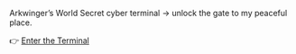 Arkwinger’s World Secret cyber terminal → unlock the gate to my peaceful place.

👉 [Enter the Terminal](https://arkwinger.github.io/)
